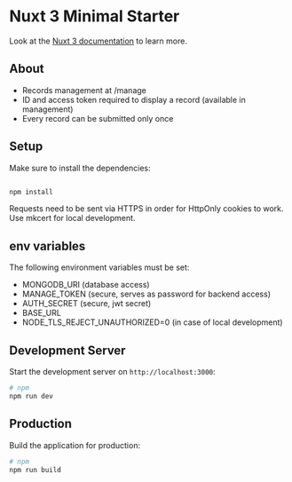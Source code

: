 # Nuxt 3 Minimal Starter

Look at the [Nuxt 3 documentation](https://nuxt.com/docs/getting-started/introduction) to learn more.

## About

- Records management at /manage
- ID and access token required to display a record (available in management)
- Every record can be submitted only once

## Setup

Make sure to install the dependencies:

```bash

npm install

```

Requests need to be sent via HTTPS in order for HttpOnly cookies to work. Use mkcert for local development.

## env variables

The following environment variables must be set:
- MONGODB_URI (database access)
- MANAGE_TOKEN (secure, serves as password for backend access)
- AUTH_SECRET (secure, jwt secret)
- BASE_URL
- NODE_TLS_REJECT_UNAUTHORIZED=0 (in case of local development)

## Development Server

Start the development server on `http://localhost:3000`:

```bash
# npm
npm run dev

```

## Production

Build the application for production:

```bash
# npm
npm run build

```